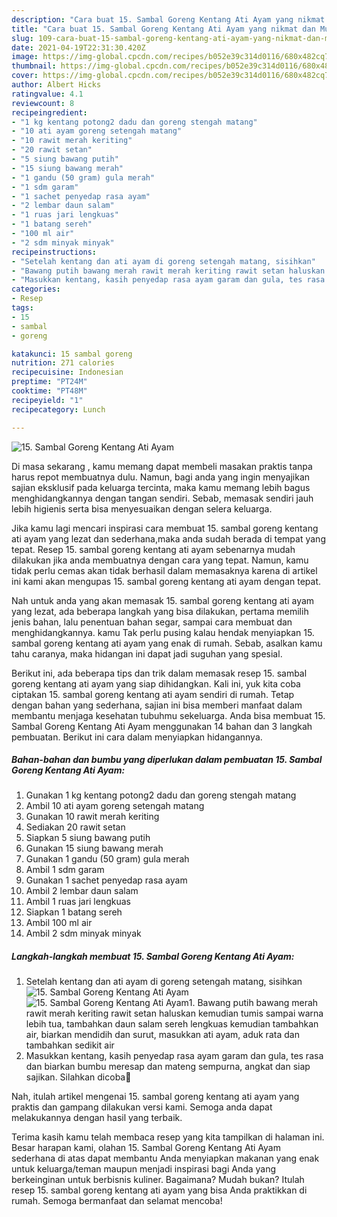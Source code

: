 ```yaml
---
description: "Cara buat 15. Sambal Goreng Kentang Ati Ayam yang nikmat dan Mudah Dibuat"
title: "Cara buat 15. Sambal Goreng Kentang Ati Ayam yang nikmat dan Mudah Dibuat"
slug: 109-cara-buat-15-sambal-goreng-kentang-ati-ayam-yang-nikmat-dan-mudah-dibuat
date: 2021-04-19T22:31:30.420Z
image: https://img-global.cpcdn.com/recipes/b052e39c314d0116/680x482cq70/15-sambal-goreng-kentang-ati-ayam-foto-resep-utama.jpg
thumbnail: https://img-global.cpcdn.com/recipes/b052e39c314d0116/680x482cq70/15-sambal-goreng-kentang-ati-ayam-foto-resep-utama.jpg
cover: https://img-global.cpcdn.com/recipes/b052e39c314d0116/680x482cq70/15-sambal-goreng-kentang-ati-ayam-foto-resep-utama.jpg
author: Albert Hicks
ratingvalue: 4.1
reviewcount: 8
recipeingredient:
- "1 kg kentang potong2 dadu dan goreng stengah matang"
- "10 ati ayam goreng setengah matang"
- "10 rawit merah keriting"
- "20 rawit setan"
- "5 siung bawang putih"
- "15 siung bawang merah"
- "1 gandu (50 gram) gula merah"
- "1 sdm garam"
- "1 sachet penyedap rasa ayam"
- "2 lembar daun salam"
- "1 ruas jari lengkuas"
- "1 batang sereh"
- "100 ml air"
- "2 sdm minyak minyak"
recipeinstructions:
- "Setelah kentang dan ati ayam di goreng setengah matang, sisihkan"
- "Bawang putih bawang merah rawit merah keriting rawit setan haluskan kemudian tumis sampai warna lebih tua, tambahkan daun salam sereh lengkuas kemudian tambahkan air, biarkan mendidih dan surut, masukkan ati ayam, aduk rata dan tambahkan sedikit air"
- "Masukkan kentang, kasih penyedap rasa ayam garam dan gula, tes rasa dan biarkan bumbu meresap dan mateng sempurna, angkat dan siap sajikan. Silahkan dicoba🙏"
categories:
- Resep
tags:
- 15
- sambal
- goreng

katakunci: 15 sambal goreng 
nutrition: 271 calories
recipecuisine: Indonesian
preptime: "PT24M"
cooktime: "PT48M"
recipeyield: "1"
recipecategory: Lunch

---
```



![15. Sambal Goreng Kentang Ati Ayam](https://img-global.cpcdn.com/recipes/b052e39c314d0116/680x482cq70/15-sambal-goreng-kentang-ati-ayam-foto-resep-utama.jpg)

Di masa  sekarang , kamu memang dapat membeli masakan praktis tanpa harus repot membuatnya dulu. Namun, bagi anda yang ingin menyajikan sajian eksklusif pada keluarga tercinta, maka kamu memang lebih bagus menghidangkannya dengan tangan sendiri. Sebab, memasak sendiri jauh lebih higienis serta bisa menyesuaikan dengan selera keluarga.

Jika kamu lagi mencari inspirasi cara membuat 15. sambal goreng kentang ati ayam yang lezat dan sederhana,maka anda sudah berada di tempat yang tepat. Resep 15. sambal goreng kentang ati ayam  sebenarnya mudah dilakukan jika anda membuatnya dengan cara yang tepat. Namun, kamu tidak perlu cemas akan tidak berhasil dalam memasaknya 
karena di artikel ini kami akan mengupas 15. sambal goreng kentang ati ayam dengan tepat.  



Nah untuk anda yang akan memasak 15. sambal goreng kentang ati ayam yang lezat, ada beberapa langkah yang bisa dilakukan, pertama memilih jenis bahan, lalu penentuan bahan segar, sampai cara membuat dan menghidangkannya. kamu Tak perlu pusing kalau hendak menyiapkan 15. sambal goreng kentang ati ayam yang enak di rumah. Sebab, asalkan kamu  tahu caranya, maka hidangan ini dapat jadi suguhan yang spesial.

Berikut ini, ada beberapa tips dan trik dalam memasak resep 15. sambal goreng kentang ati ayam yang siap dihidangkan. Kali ini, yuk kita coba ciptakan 15. sambal goreng kentang ati ayam sendiri di rumah. Tetap dengan bahan yang sederhana, sajian ini bisa memberi manfaat dalam membantu menjaga kesehatan tubuhmu sekeluarga. Anda bisa membuat 15. Sambal Goreng Kentang Ati Ayam menggunakan 14 bahan dan 3 langkah pembuatan. Berikut ini cara dalam menyiapkan hidangannya.

<!--inarticleads1-->

##### Bahan-bahan dan bumbu yang diperlukan dalam pembuatan 15. Sambal Goreng Kentang Ati Ayam:

1. Gunakan 1 kg kentang potong2 dadu dan goreng stengah matang
1. Ambil 10 ati ayam goreng setengah matang
1. Gunakan 10 rawit merah keriting
1. Sediakan 20 rawit setan
1. Siapkan 5 siung bawang putih
1. Gunakan 15 siung bawang merah
1. Gunakan 1 gandu (50 gram) gula merah
1. Ambil 1 sdm garam
1. Gunakan 1 sachet penyedap rasa ayam
1. Ambil 2 lembar daun salam
1. Ambil 1 ruas jari lengkuas
1. Siapkan 1 batang sereh
1. Ambil 100 ml air
1. Ambil 2 sdm minyak minyak




<!--inarticleads2-->

##### Langkah-langkah membuat 15. Sambal Goreng Kentang Ati Ayam:

1. Setelah kentang dan ati ayam di goreng setengah matang, sisihkan
<img src="https://img-global.cpcdn.com/steps/ee4fca98d1b3cfc0/160x128cq70/15-sambal-goreng-kentang-ati-ayam-langkah-memasak-1-foto.jpg" alt="15. Sambal Goreng Kentang Ati Ayam"><img src="https://img-global.cpcdn.com/steps/e1a5d9a39fa6d83a/160x128cq70/15-sambal-goreng-kentang-ati-ayam-langkah-memasak-1-foto.jpg" alt="15. Sambal Goreng Kentang Ati Ayam">1. Bawang putih bawang merah rawit merah keriting rawit setan haluskan kemudian tumis sampai warna lebih tua, tambahkan daun salam sereh lengkuas kemudian tambahkan air, biarkan mendidih dan surut, masukkan ati ayam, aduk rata dan tambahkan sedikit air
1. Masukkan kentang, kasih penyedap rasa ayam garam dan gula, tes rasa dan biarkan bumbu meresap dan mateng sempurna, angkat dan siap sajikan. Silahkan dicoba🙏




Nah, itulah artikel mengenai  15. sambal goreng kentang ati ayam  yang praktis dan gampang dilakukan versi kami. Semoga anda dapat melakukannya dengan hasil yang terbaik. 

Terima kasih kamu telah membaca resep yang kita tampilkan di halaman ini. Besar harapan kami, olahan  15. Sambal Goreng Kentang Ati Ayam sederhana di atas dapat membantu Anda menyiapkan makanan yang enak untuk keluarga/teman maupun menjadi inspirasi bagi Anda yang berkeinginan untuk berbisnis kuliner. Bagaimana? Mudah bukan? Itulah resep 15. sambal goreng kentang ati ayam yang bisa Anda praktikkan di rumah. Semoga bermanfaat dan selamat mencoba!


